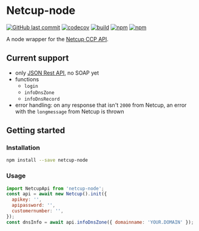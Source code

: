# Netcup-node

[![GitHub last commit](https://img.shields.io/github/last-commit/proohit/netcup-node)](https://github.com/proohit/netcup-node)
[![codecov](https://codecov.io/gh/proohit/netcup-node/branch/master/graph/badge.svg?token=QM9CHTM8UL)](https://codecov.io/gh/proohit/netcup-node)
[![build](https://github.com/proohit/netcup-node/actions/workflows/build.yml/badge.svg)](https://github.com/proohit/netcup-node/actions/workflows/build.yml)
[![npm](https://img.shields.io/npm/v/netcup-node?color=blue)](https://www.npmjs.com/package/netcup-node)
[![npm](https://img.shields.io/npm/dt/netcup-node)](https://www.npmjs.com/package/netcup-node)

A node wrapper for the [Netcup CCP API](https://www.netcup-wiki.de/wiki/CCP_API).

## Current support

- only [JSON Rest API](https://www.netcup-wiki.de/wiki/CCP_API#Anmerkungen_zu_JSON-Requests), no SOAP yet
- functions
  - `login`
  - `infoDnsZone`
  - `infoDnsRecord`
- error handling: on any response that isn't `2000` from Netcup, an error with the `longmessage` from Netcup is thrown

## Getting started

### Installation

```sh
npm install --save netcup-node
```

### Usage

```javascript
import NetcupApi from 'netcup-node';
const api = await new Netcup().init({
  apikey: '',
  apipassword: '',
  customernumber: '',
});
const dnsInfo = await api.infoDnsZone({ domainname: 'YOUR.DOMAIN' });
```
